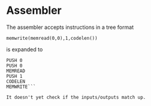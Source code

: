 # Assembler

The assembler accepts instructions in a tree format

`memwrite(memread(0,0),1,codelen())`

is expanded to

```
PUSH 0
PUSH 0
MEMREAD
PUSH 1
CODELEN
MEMWRITE```

It doesn't yet check if the inputs/outputs match up.
